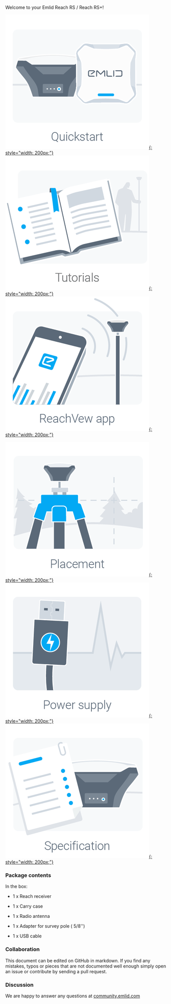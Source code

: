 Welcome to your Emlid Reach RS / Reach RS+!

  [![](img/reachrs/Quickstart.png){: style="width: 200px;"} ](quickstart.md)
  [![](img/reachrs/Tutorials.png){: style="width: 200px;"}](common/tutorials/intro.md)
  [![](img/reachrs/ReachView.png){: style="width: 200px;"}](common/reachview)

  [![](img/reachrs/Placement.png){: style="width: 200px;"} ](placement.md)
  [![](img/reachrs/Power-supply.png){: style="width: 200px;"}](power-supply.md)
  [![](img/reachrs/Specs.png){: style="width: 200px;"}](specs.md)

### Package contents

In the box:

* 1 x Reach receiver

* 1 x Carry case

* 1 x Radio antenna

* 1 x Adapter for survey pole ( 5/8'')

* 1 x USB cable

### Collaboration

This document can be edited on GitHub in markdown. If you find any mistakes, typos or  pieces that are not documented well enough simply open an issue or contribute by sending a pull request.

### Discussion

We are happy to answer any questions at [community.emlid.com](http://community.emlid.com)
